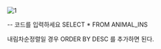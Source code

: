 ![1](https://user-images.githubusercontent.com/73854324/113538444-348c7800-9616-11eb-85d2-4ab60736663f.PNG)


-- 코드를 입력하세요
SELECT *
FROM ANIMAL_INS



내림차순정렬일 경우
ORDER BY DESC 를 추가하면 된다.
